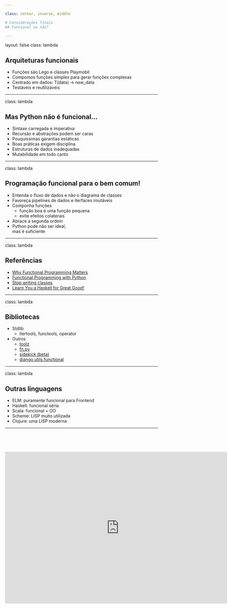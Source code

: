 ```yaml
---

class: center, inverse, middle

# Considerações finais
## Funcional ou não?

---
```


layout: false
class: lambda 

## Arquiteturas funcionais

- Funções são Lego e classes Playmobil
- Compomos funções simples para gerar funções complexas
- Centrado em dados: T(data) -> new_data
- Testáveis e reutilizáveis

---
class: lambda 

## Mas Python não é funcional...

- Sintaxe carregada e imperativa
- Recursão e abstrações podem ser caras
- Pouquíssimas garantias estáticas
- Boas práticas exigem disciplina
- Estruturas de dados inadequadas 
- Mutabilidade em todo canto

---
class: lambda 

## Programação funcional para o bem comum! 

- Entenda o fluxo de dados e não o diagrama de classes
- Favoreça pipelines de dados e iterfaces imutáveis
- Componha funções
    + função boa é uma função pequena
    + evite efeitos colaterais
- Abrace a segunda ordem
- Python pode não ser ideal, </br>mas é suficiente

---
class: lambda 

## Referências

- [Why Functional Programming Matters](https://www.cs.kent.ac.uk/people/staff/dat/miranda/whyfp90.pdf)
- [Functional Programming with Python](http://kachayev.github.io/talks/uapycon2012/index.html)
- [Stop writing classes](https://www.youtube.com/watch?v=o9pEzgHorH0)
- [Learn You a Haskell for Great Good!](http://learnyouahaskell.com/)


---
class: lambda 

## Bibliotecas

- Stdlib
    + itertools, functools, operator
- Outros
    + [toolz](https://toolz.readthedocs.io/en/latest/)
    + [fn.py](https://github.com/kachayev/fn.py)
    + [sidekick (beta)](https://pypi.org/project/sidekick/)
    + [django.utils.functional](https://docs.djangoproject.com/en/2.1/_modules/django/utils/functional/)


---
class: lambda 

## Outras linguagens

- ELM: puramente funcional para Frontend
- Haskell: funcional séria
- Scala: funcional + OO
- Scheme: LISP muito utilizada  
- Clojure: uma LISP moderna


---
<iframe width="750" height="500" src="https://www.youtube.com/embed/Ci48kqp11F8" frameborder="0" allow="accelerometer; autoplay; encrypted-media; gyroscope; picture-in-picture" allowfullscreen style="margin: 4rem auto"></iframe>
